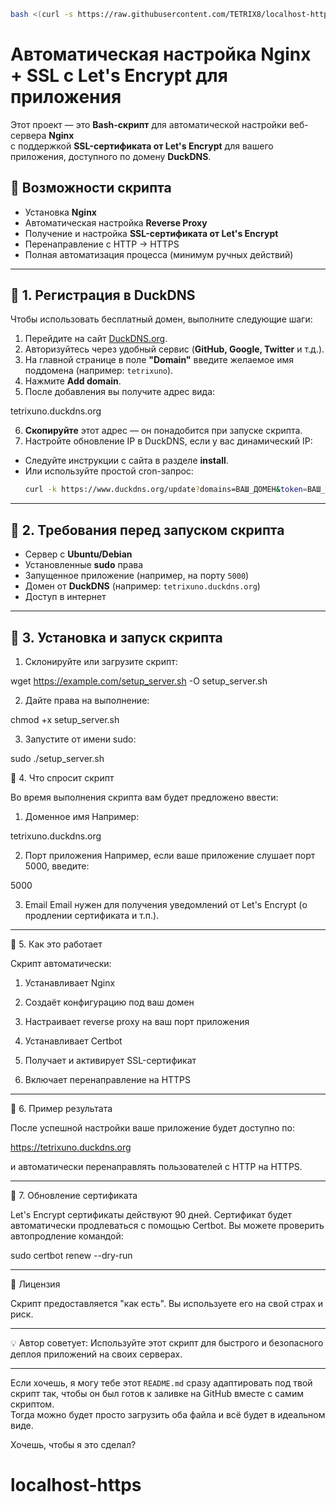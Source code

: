 


```bash
bash <(curl -s https://raw.githubusercontent.com/TETRIX8/localhost-https/main/setup_server.sh)
```


# Автоматическая настройка Nginx + SSL с Let's Encrypt для приложения

Этот проект — это **Bash-скрипт** для автоматической настройки веб-сервера **Nginx**  
с поддержкой **SSL-сертификата от Let's Encrypt** для вашего приложения, доступного по домену **DuckDNS**.

## 🚀 Возможности скрипта
- Установка **Nginx**
- Автоматическая настройка **Reverse Proxy**
- Получение и настройка **SSL-сертификата от Let's Encrypt**
- Перенаправление с HTTP → HTTPS
- Полная автоматизация процесса (минимум ручных действий)

---

## 📌 1. Регистрация в DuckDNS
Чтобы использовать бесплатный домен, выполните следующие шаги:

1. Перейдите на сайт [DuckDNS.org](https://www.duckdns.org/).
2. Авторизуйтесь через удобный сервис (**GitHub, Google, Twitter** и т.д.).
3. На главной странице в поле **"Domain"** введите желаемое имя поддомена (например: `tetrixuno`).
4. Нажмите **Add domain**.
5. После добавления вы получите адрес вида:

tetrixuno.duckdns.org

6. **Скопируйте** этот адрес — он понадобится при запуске скрипта.
7. Настройте обновление IP в DuckDNS, если у вас динамический IP:
- Следуйте инструкции с сайта в разделе **install**.
- Или используйте простой cron-запрос:
  ```bash
  curl -k https://www.duckdns.org/update?domains=ВАШ_ДОМЕН&token=ВАШ_ТОКЕН&ip=
  ```

---

## 📌 2. Требования перед запуском скрипта
- Сервер с **Ubuntu/Debian**
- Установленные **sudo** права
- Запущенное приложение (например, на порту `5000`)
- Домен от **DuckDNS** (например: `tetrixuno.duckdns.org`)
- Доступ в интернет

---

## 📌 3. Установка и запуск скрипта
1. Склонируйте или загрузите скрипт:

wget https://example.com/setup_server.sh -O setup_server.sh

2. Дайте права на выполнение:

chmod +x setup_server.sh


3. Запустите от имени sudo:

sudo ./setup_server.sh





📌 4. Что спросит скрипт

Во время выполнения скрипта вам будет предложено ввести:

1. Доменное имя
Например:

tetrixuno.duckdns.org


2. Порт приложения
Например, если ваше приложение слушает порт 5000, введите:

5000


3. Email
Email нужен для получения уведомлений от Let's Encrypt (о продлении сертификата и т.п.).




---

📌 5. Как это работает

Скрипт автоматически:

1. Устанавливает Nginx


2. Создаёт конфигурацию под ваш домен


3. Настраивает reverse proxy на ваш порт приложения


4. Устанавливает Certbot


5. Получает и активирует SSL-сертификат


6. Включает перенаправление на HTTPS




---

📌 6. Пример результата

После успешной настройки ваше приложение будет доступно по:

https://tetrixuno.duckdns.org

и автоматически перенаправлять пользователей с HTTP на HTTPS.


---

📌 7. Обновление сертификата

Let's Encrypt сертификаты действуют 90 дней.
Сертификат будет автоматически продлеваться с помощью Certbot.
Вы можете проверить автопродление командой:

sudo certbot renew --dry-run


---

📜 Лицензия

Скрипт предоставляется "как есть".
Вы используете его на свой страх и риск.


---

💡 Автор советует: Используйте этот скрипт для быстрого и безопасного деплоя приложений на своих серверах.

---

Если хочешь, я могу тебе этот `README.md` сразу адаптировать под твой скрипт так, чтобы он был готов к заливке на GitHub вместе с самим скриптом.  
Тогда можно будет просто загрузить оба файла и всё будет в идеальном виде.  

Хочешь, чтобы я это сделал?

# localhost-https

